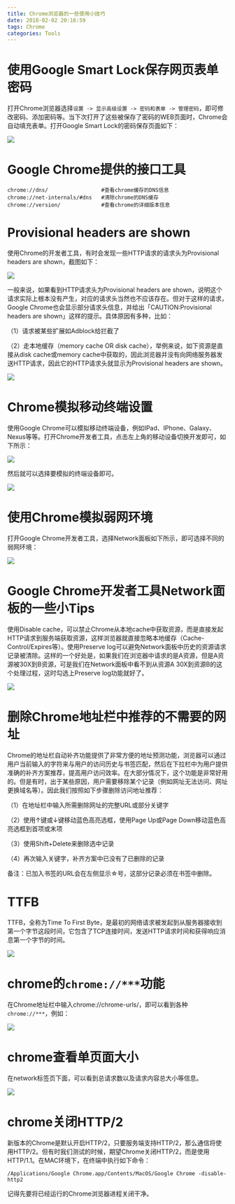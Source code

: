```yaml
---
title: Chrome浏览器的一些使用小技巧
date: 2018-02-02 20:16:59
tags: Chrome
categories: Tools
---
```


# 使用Google Smart Lock保存网页表单密码

打开Chrome浏览器选择`设置 -> 显示高级设置 -> 密码和表单 -> 管理密码`，即可修改密码、添加密码等。当下次打开了这些被保存了密码的WEB页面时，Chrome会自动填充表单。打开Google Smart Lock的密码保存页面如下：

![](/images/chrome_1_1.png)

# Google Chrome提供的接口工具

	chrome://dns/                 #查看chrome缓存的DNS信息 
	chrome://net-internals/#dns   #清除chrome的DNS缓存
	chrome://version/             #查看chrome的详细版本信息

# Provisional headers are shown

使用Chrome的开发者工具，有时会发现一些HTTP请求的请求头为Provisional headers are shown，截图如下：

![](/images/chrome_1_2.png)

一般来说，如果看到HTTP请求头为Provisional headers are shown，说明这个请求实际上根本没有产生，对应的请求头当然也不应该存在。但对于这样的请求，Google Chrome也会显示部分请求头信息，并给出「CAUTION:Provisional headers are shown」这样的提示。具体原因有多种，比如：

（1）请求被某些扩展如Adblock给拦截了

（2）走本地缓存（memory cache OR disk cache），举例来说，如下资源是直接从disk cache或memory cache中获取的，因此浏览器并没有向网络服务器发送HTTP请求，因此它的HTTP请求头就显示为Provisional headers are shown。

![](/images/chrome_1_3.png)

# Chrome模拟移动终端设置

使用Google Chrome可以模拟移动终端设备，例如IPad、IPhone、Galaxy、Nexus等等。打开Chrome开发者工具，点击左上角的移动设备切换开发即可，如下所示：

![](/images/chrome_1_4.png)

然后就可以选择要模拟的终端设备即可。

![](/images/chrome_1_5.png)

# 使用Chrome模拟弱网环境

打开Google Chrome开发者工具，选择Network面板如下所示，即可选择不同的弱网环境：

![](/images/chrome_1_6.png)

# Google Chrome开发者工具Network面板的一些小Tips

使用Disable cache，可以禁止Chrome从本地cache中获取资源，而是直接发起HTTP请求到服务端获取资源，这样浏览器就直接忽略本地缓存（Cache-Control/Expires等）。使用Preserve log可以避免Network面板中历史的资源请求记录被清除。这样的一个好处是，如果我们在浏览器中请求的是A资源，但是A资源被30X到B资源，可是我们在Network面板中看不到从资源A 30X到资源B的这个处理过程，这时勾选上Preserve log功能就好了。

![](/images/chrome_1_7.png)

# 删除Chrome地址栏中推荐的不需要的网址

Chrome的地址栏自动补齐功能提供了非常方便的地址预测功能，浏览器可以通过用户当前输入的字符来与用户的访问历史与书签匹配，然后在下拉栏中为用户提供准确的补齐方案推荐，提高用户访问效率。在大部分情况下，这个功能是非常好用的。但是有时，出于某些原因，用户需要移除某个记录（例如网址无法访问、网址更换域名等）。因此我们按照如下步骤删除访问地址推荐：

（1）在地址栏中输入所需删除网址的完整URL或部分关键字

（2）使用↑键或↓键移动蓝色高亮选框，使用Page Up或Page Down移动蓝色高亮选框到首项或末项

（3）使用Shift+Delete来删除选中记录

（4）再次输入关键字，补齐方案中已没有了已删除的记录

备注：已加入书签的URL会在左侧显示☆号，这部分记录必须在书签中删除。

# TTFB

TTFB，全称为Time To First Byte，是最初的网络请求被发起到从服务器接收到第一个字节这段时间，它包含了TCP连接时间，发送HTTP请求时间和获得响应消息第一个字节的时间。

![](/images/chrome_1_8.png)

# chrome的`chrome://***`功能

在Chrome地址栏中输入chrome://chrome-urls/，即可以看到各种`chrome://***`，例如：

![](/images/chrome_1_9.png)

# chrome查看单页面大小

在network标签页下面，可以看到总请求数以及请求内容总大小等信息。

![](/images/chrome_1_10.png)

# chrome关闭HTTP/2

新版本的Chrome是默认开启HTTP/2，只要服务端支持HTTP/2，那么通信将使用HTTP/2。但有时我们测试的时候，期望Chrome关闭HTTP/2，而是使用HTTP/1.1。在MAC环境下，在终端中执行如下命令：

`/Applications/Google Chrome.app/Contents/MacOS/Google Chrome -disable-http2`

记得先要将已经运行的Chrome浏览器进程关闭干净。

